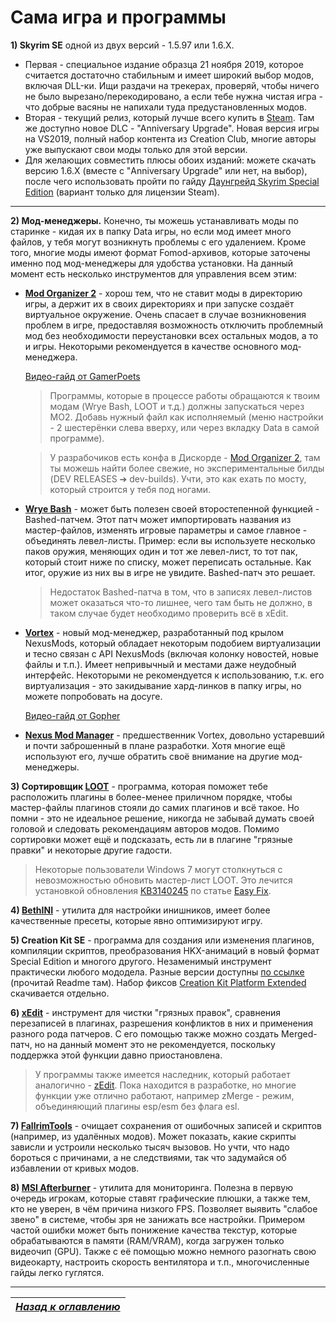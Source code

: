 # Сама игра и программы

**1) Skyrim SE** одной из двух версий - 1.5.97 или 1.6.X.
+ Первая - специальное издание образца 21 ноября 2019, которое считается достаточно стабильным и имеет широкий выбор модов, включая DLL-ки. Ищи раздачи на трекерах, проверяй, чтобы ничего не было вырезано/перекодировано, а если тебе нужна чистая игра - что добрые васяны не напихали туда предустановленных модов.
+ Вторая - текущий релиз, который лучше всего купить в [Steam](https://store.steampowered.com/app/489830). Там же доступно новое DLC - "Anniversary Upgrade". Новая версия игры на VS2019, полный набор контента из Creation Club, многие авторы уже выпускают свои моды только для этой версии.
+ Для желающих совместить плюсы обоих изданий: можете скачать версию 1.6.X (вместе с "Anniversary Upgrade" или нет, на выбор), после чего использовать пройти по гайду [Даунгрейд Skyrim Special Edition](https://tesall.club/tutorials/1591-daungreid-skyrim-special-edition) (вариант только для лицензии Steam).

------

**2) Мод-менеджеры.** Конечно, ты можешь устанавливать моды по старинке - кидая их в папку Data игры, но если мод имеет много файлов, у тебя могут возникнуть проблемы с его удалением. Кроме того, многие моды имеют формат Fomod-архивов, которые заточены именно под мод-менеджеры для удобства установки. На данный момент есть несколько инструментов для управления всем этим:

+ [**Mod Organizer 2**](https://www.nexusmods.com/skyrimspecialedition/mods/6194) - хорош тем, что не ставит моды в директорию игры, а держит их в своих директориях и при запуске создаёт виртуальное окружение. Очень спасает в случае возникновения проблем в игре, предоставляя возможность отключить проблемный мод без необходимости переустановки всех остальных модов, а то и игры. Некоторыми рекомендуется в качестве основного мод-менеджера.

    [Видео-гайд от GamerPoets](https://www.youtube.com/watch?v=DG3eqyNOByw&list=PLlN8weLk86Xh3ue76x2ibqtmMramwQmHB)

    > Программы, которые в процессе работы обращаются к твоим модам (Wrye Bash, LOOT и т.д.) должны запускаться через МО2. Добавь нужный файл как исполняемый (меню настройки - 2 шестерёнки слева вверху, или через вкладку Data в самой программе).

    > У разрабочиков есть конфа в Дискорде - [Mod Organizer 2](https://discord.gg/6GKR9jZ), там ты можешь найти более свежие, но экспериментальные билды (DEV RELEASES ➔ dev-builds). Учти, это как ехать по мосту, который строится у тебя под ногами.

+ [**Wrye Bash**](https://www.nexusmods.com/skyrimspecialedition/mods/6837) - может быть полезен своей второстепенной функцией - Bashed-патчем. Этот патч может импортировать названия из мастер-файлов, изменять игровые параметры и самое главное - объединять левел-листы. Пример: если вы используете несколько паков оружия, меняющих один и тот же левел-лист, то тот пак, который стоит ниже по списку, может переписать остальные. Как итог, оружие из них вы в игре не увидите. Bashed-патч это решает.

    > Недостаток Bashed-патча в том, что в записях левел-листов может оказаться что-то лишнее, чего там быть не должно, в таком случае будет необходимо проверить всё в xEdit.

+ [**Vortex**](https://www.nexusmods.com/site/mods/1) - новый мод-менеджер, разработанный под крылом NexusMods, который обладает некоторым подобием виртуализации и тесно связан с API NexusMods (включая колонку новостей, новые файлы и т.п.). Имеет непривычный и местами даже неудобный интерфейс. Некоторыми не рекомендуется к использованию, т.к. его виртуализация - это закидывание хард-линков в папку игры, но можете попробовать на досуге.

    [Видео-гайд от Gopher](https://www.youtube.com/watch?v=3kbOteChLJE&list=PLE7DlYarj-DfYgxma5znKGYEqAHDU_WU-)

+ [**Nexus Mod Manager**](https://www.nexusmods.com/site/mods/305) - предшественник Vortex, довольно устаревший и почти заброшенный в плане разработки. Хотя многие ещё используют его, лучше обратить своё внимание на другие мод-менеджеры.

**3) Сортировщик [LOOT](https://loot.github.io)** - программа, которая поможет тебе расположить плагины в более-менее приличном порядке, чтобы мастер-файлы плагинов стояли до самих плагинов и всё такое. Но помни - это не идеальное решение, никогда не забывай думать своей головой и следовать рекомендациям авторов модов. Помимо сортировки может ещё и подсказать, есть ли в плагине "грязные правки" и некоторые другие гадости.

> Некоторые пользователи Windows 7 могут столкнуться с невозможностью обновить мастер-лист LOOT. Это лечится установкой обновления [KB3140245](https://www.catalog.update.microsoft.com/search.aspx?q=kb3140245) по статье [Easy Fix](https://support.microsoft.com/en-us/topic/update-to-enable-tls-1-1-and-tls-1-2-as-default-secure-protocols-in-winhttp-in-windows-c4bd73d2-31d7-761e-0178-11268bb10392).

**4) [BethINI](https://www.nexusmods.com/site/mods/631)** - утилита для настройки инишников, имеет более качественные пресеты, которые явно оптимизируют игру.

**5) Creation Kit SE** - программа для создания или изменения плагинов, компиляции скриптов, преобразования HKX-анимаций в новый формат Special Edition и многого другого. Незаменимый инструмент практически любого мододела. Разные версии доступны [по ссылке](https://link.meridiano-web.com/sse:ck-merged) (прочитай Readme там). Набор фиксов [Creation Kit Platform Extended](https://www.nexusmods.com/skyrimspecialedition/mods/71371) скачивается отдельно.

**6) [xEdit](https://www.nexusmods.com/skyrimspecialedition/mods/164)** - инструмент для чистки "грязных правок", сравнения перезаписей в плагинах, разрешения конфликтов в них и применения разного рода патчеров. С его помощью также можно создать Merged-патч, но на данный момент это не рекомендуется, поскольку поддержка этой функции давно приостановлена.

> У программы также имеется наследник, который работает аналогично - [zEdit](https://github.com/matortheeternal/zedit/releases). Пока находится в разработке, но многие функции уже отлично работают, например zMerge - режим, объединяющий плагины esp/esm без флага esl.

**7) [FallrimTools](https://www.nexusmods.com/skyrimspecialedition/mods/5031)** - очищает сохранения от ошибочных записей и скриптов (например, из удалённых модов). Может показать, какие скрипты зависли и устроили несколько тысяч вызовов. Но учти, что надо бороться с причинами, а не следствиями, так что задумайся об избавлении от кривых модов.

**8) [MSI Afterburner](https://www.msi.com/Landing/afterburner/graphics-cards)** - утилита для мониторинга. Полезна в первую очередь игрокам, которые ставят графические плюшки, а также тем, кто не уверен, в чём причина низкого FPS. Позволяет выявить "слабое звено" в системе, чтобы зря не занижать все настройки. Примером частой ошибки может быть понижение качества текстур, которые обрабатываются в памяти (RAM/VRAM), когда загружен только видеочип (GPU). Также с её помощью можно немного разогнать свою видеокарту, настроить скорость вентилятора и т.п., многочисленные гайды легко гуглятся.

------

|[*Назад к оглавлению*](../01_Оглавление.md)|
|:---:|
